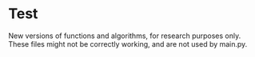 # Test 

New versions of functions and algorithms, for research purposes only.
These files might not be correctly working, and are not used by main.py.
